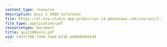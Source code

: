 ```yaml
---
content_type: resource
description: Quiz 2 2000 Solutions
file: https://ol-ocw-studio-app-production.s3.amazonaws.com/courses/2-24-ocean-wave-interaction-with-ships-and-offshore-energy-systems-13-022-spring-2002/c91fcf0673d97ee66736e948d8466244_quiz200soln.pdf
file_type: application/pdf
resourcetype: Document
title: quiz200soln.pdf
uid: c91fcf06-73d9-7ee6-6736-e948d8466244
---
```

